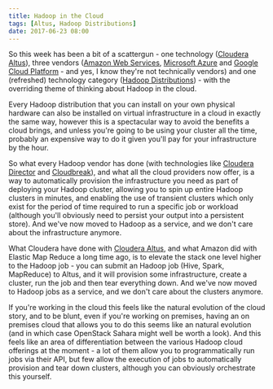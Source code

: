 ```yaml
---
title: Hadoop in the Cloud
tags: [Altus, Hadoop Distributions]
date: 2017-06-23 08:00
---
```

So this week has been a bit of a scattergun - one technology ([Cloudera Altus](/technologies/cloudera-altus)), three vendors ([Amazon Web Services](/tech-vendors/amazon-web-services), [Microsoft Azure](/tech-vendors/microsoft-azure) and [Google Cloud Platform](/tech-vendors/google-cloud-platform) - and yes, I know they're not technically vendors) and one (refreshed) technology category ([Hadoop Distributions](/tech-categories/hadoop-distributions/)) - with the overriding theme of thinking about Hadoop in the cloud.
<!--more-->

Every Hadoop distribution that you can install on your own physical hardware can also be installed on virtual infrastructure in a cloud in exactly the same way, however this is a spectacular way to avoid the benefits a cloud brings, and unless you're going to be using your cluster all the time, probably an expensive way to do it given you'll pay for your infrastructure by the hour.

So what every Hadoop vendor has done (with technologies like [Cloudera Director](/technologies/cloudera-director) and [Cloudbreak](/technologies/cloudbreak)), and what all the cloud providers now offer, is a way to automatically provision the infrastructure you need as part of deploying your Hadoop cluster, allowing you to spin up entire Hadoop clusters in minutes, and enabling the use of transient clusters which only exist for the period of time required to run a specific job or workload (although you'll obviously need to persist your output into a persistent store).  And we've now moved to Hadoop as a service, and we don't care about the infrastructure anymore.

What Cloudera have done with [Cloudera Altus](/technologies/cloudera-altus), and what Amazon did with Elastic Map Reduce a long time ago, is to elevate the stack one level higher to the Hadoop job - you can submit an Hadoop job (Hive, Spark, MapReduce) to Altus, and it will provision some infrastructure, create a cluster, run the job and then tear everything down.  And we've now moved to Hadoop jobs as a service, and we don't care about the clusters anymore.

If you're working in the cloud this feels like the natural evolution of the cloud story, and to be blunt, even if you're working on premises, having an on premises cloud that allows you to do this seems like an natural evolution (and in which case OpenStack Sahara might well be worth a look).  And this feels like an area of differentiation between the various Hadoop cloud offerings at the moment - a lot of them allow you to programmatically run jobs via their API, but few allow the execution of jobs to automatically provision and tear down clusters, although you can obviously orchestrate this yourself.